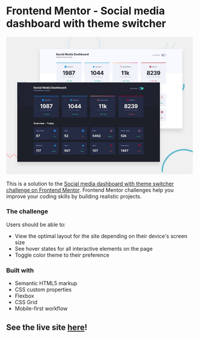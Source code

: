 # Frontend Mentor - Social media dashboard with theme switcher

![Design preview for the Social media dashboard with theme switcher coding challenge](./design/desktop-preview.jpg)

This is a solution to the [Social media dashboard with theme switcher challenge on Frontend Mentor](https://www.frontendmentor.io/challenges/social-media-dashboard-with-theme-switcher-6oY8ozp_H). Frontend Mentor challenges help you improve your coding skills by building realistic projects. 

### The challenge

Users should be able to:

- View the optimal layout for the site depending on their device's screen size
- See hover states for all interactive elements on the page
- Toggle color theme to their preference

### Built with

- Semantic HTML5 markup
- CSS custom properties
- Flexbox
- CSS Grid
- Mobile-first workflow

## See the live site [here](youcanjewett-social-media-dashboard.pages.dev)!
